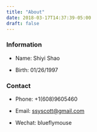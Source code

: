 ```yaml
---
title: "About"
date: 2018-03-17T14:37:39-05:00
draft: false
---
```


### Information

* Name: Shiyi Shao

* Birth: 01/26/1997

### Contact

* Phone: +1(608)9605460

* Email: <ssyscott@gmail.com>

* Wechat: blueflymouse